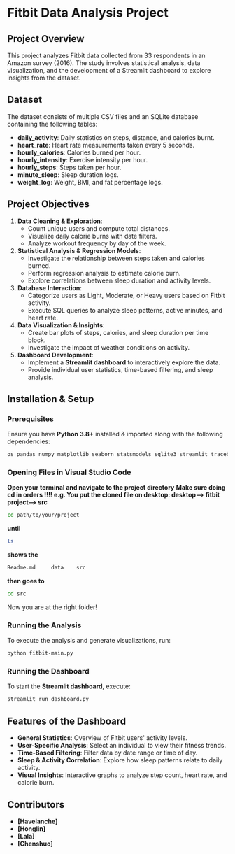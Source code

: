# Fitbit Data Analysis Project

## Project Overview
This project analyzes Fitbit data collected from 33 respondents in an Amazon survey (2016). The study involves statistical analysis, data visualization, and the development of a Streamlit dashboard to explore insights from the dataset.


## Dataset
The dataset consists of multiple CSV files and an SQLite database containing the following tables:
- **daily_activity**: Daily statistics on steps, distance, and calories burnt.
- **heart_rate**: Heart rate measurements taken every 5 seconds.
- **hourly_calories**: Calories burned per hour.
- **hourly_intensity**: Exercise intensity per hour.
- **hourly_steps**: Steps taken per hour.
- **minute_sleep**: Sleep duration logs.
- **weight_log**: Weight, BMI, and fat percentage logs.

## Project Objectives
1. **Data Cleaning & Exploration**:
   - Count unique users and compute total distances.
   - Visualize daily calorie burns with date filters.
   - Analyze workout frequency by day of the week.
2. **Statistical Analysis & Regression Models**:
   - Investigate the relationship between steps taken and calories burned.
   - Perform regression analysis to estimate calorie burn.
   - Explore correlations between sleep duration and activity levels.
3. **Database Interaction**:
   - Categorize users as Light, Moderate, or Heavy users based on Fitbit activity.
   - Execute SQL queries to analyze sleep patterns, active minutes, and heart rate.
4. **Data Visualization & Insights**:
   - Create bar plots of steps, calories, and sleep duration per time block.
   - Investigate the impact of weather conditions on activity.
5. **Dashboard Development**:
   - Implement a **Streamlit dashboard** to interactively explore the data.
   - Provide individual user statistics, time-based filtering, and sleep analysis.

## Installation & Setup
### Prerequisites
Ensure you have **Python 3.8+** installed & imported along with the following dependencies:
```bash
os pandas numpy matplotlib seaborn statsmodels sqlite3 streamlit traceback stats  matplotlib.cm matplotlib.pyplot statsmodels.api shapiro plotly.express statsmodels.formula.api 
```
### Opening Files in Visual Studio Code
**Open your terminal and navigate to the project directory**
**Make sure doing cd in orders !!!! e.g. You put the cloned file on desktop: desktop--> fitbit project--> src**
```bash
cd path/to/your/project
```
**until**
```bash
ls
```
**shows the**
```bash 
Readme.md     data    src
```
**then goes to**
```bash
cd src
```
Now you are at the right folder!
### Running the Analysis
To execute the analysis and generate visualizations, run:
```bash
python fitbit-main.py
```
### Running the Dashboard
To start the **Streamlit dashboard**, execute:
```bash
streamlit run dashboard.py
```

## Features of the Dashboard
- **General Statistics**: Overview of Fitbit users' activity levels.
- **User-Specific Analysis**: Select an individual to view their fitness trends.
- **Time-Based Filtering**: Filter data by date range or time of day.
- **Sleep & Activity Correlation**: Explore how sleep patterns relate to daily activity.
- **Visual Insights**: Interactive graphs to analyze step count, heart rate, and calorie burn.




## Contributors

- **[Havelanche]**
- **[Honglin]**
- **[Lala]**
- **[Chenshuo]**

